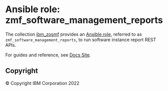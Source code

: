# Ansible role: zmf_software_management_reports
The collection [ibm_zosmf](../../README.md) provides an [Ansible role](https://docs.ansible.com/ansible/latest/user_guide/playbooks_reuse_roles.html), referred to as `zmf_software_management_reports`, to run software instance report REST APIs.

For guides and reference, see [Docs Site](https://ibm.github.io/z_ansible_collections_doc/ibm_zosmf/docs/source/roles/zmf_software_management_reports.html).

## Copyright
© Copyright IBM Corporation 2022